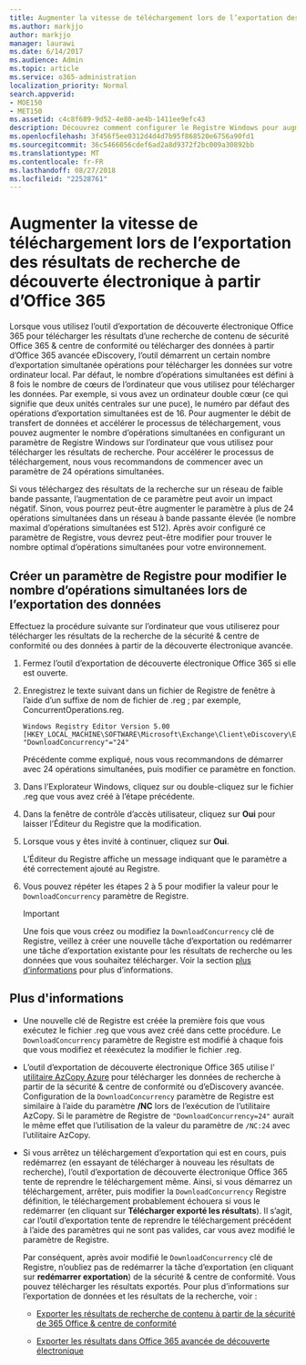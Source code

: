 ```yaml
---
title: Augmenter la vitesse de téléchargement lors de l’exportation des résultats de recherche de découverte électronique à partir d’Office 365
ms.author: markjjo
author: markjjo
manager: laurawi
ms.date: 6/14/2017
ms.audience: Admin
ms.topic: article
ms.service: o365-administration
localization_priority: Normal
search.appverid:
- MOE150
- MET150
ms.assetid: c4c8f689-9d52-4e80-ae4b-1411ee9efc43
description: Découvrez comment configurer le Registre Windows pour augmenter le débit de données lorsque je télécharge des résultats de la recherche et rechercher des données à partir de la sécurité de 365 Office &amp; centre de conformité et Office 365 avancée eDiscovery.
ms.openlocfilehash: 3f456f5ee0312d4d4d7b95f868520e6756a90fd1
ms.sourcegitcommit: 36c5466056cdef6ad2a8d9372f2bc009a30892bb
ms.translationtype: MT
ms.contentlocale: fr-FR
ms.lasthandoff: 08/27/2018
ms.locfileid: "22528761"
---
```

# <a name="increase-the-download-speed-when-exporting-ediscovery-search-results-from-office-365"></a>Augmenter la vitesse de téléchargement lors de l’exportation des résultats de recherche de découverte électronique à partir d’Office 365

Lorsque vous utilisez l’outil d’exportation de découverte électronique Office 365 pour télécharger les résultats d’une recherche de contenu de sécurité Office 365 &amp; centre de conformité ou télécharger des données à partir d’Office 365 avancée eDiscovery, l’outil démarrent un certain nombre d’exportation simultanée opérations pour télécharger les données sur votre ordinateur local. Par défaut, le nombre d’opérations simultanées est défini à 8 fois le nombre de cœurs de l’ordinateur que vous utilisez pour télécharger les données. Par exemple, si vous avez un ordinateur double cœur (ce qui signifie que deux unités centrales sur une puce), le numéro par défaut des opérations d’exportation simultanées est de 16. Pour augmenter le débit de transfert de données et accélérer le processus de téléchargement, vous pouvez augmenter le nombre d’opérations simultanées en configurant un paramètre de Registre Windows sur l’ordinateur que vous utilisez pour télécharger les résultats de recherche. Pour accélérer le processus de téléchargement, nous vous recommandons de commencer avec un paramètre de 24 opérations simultanées.
  
Si vous téléchargez des résultats de la recherche sur un réseau de faible bande passante, l’augmentation de ce paramètre peut avoir un impact négatif. Sinon, vous pourrez peut-être augmenter le paramètre à plus de 24 opérations simultanées dans un réseau à bande passante élevée (le nombre maximal d’opérations simultanées est 512). Après avoir configuré ce paramètre de Registre, vous devrez peut-être modifier pour trouver le nombre optimal d’opérations simultanées pour votre environnement.
  
## <a name="create-a-registry-setting-to-change-the-number-of-concurrent-operations-when-exporting-data"></a>Créer un paramètre de Registre pour modifier le nombre d’opérations simultanées lors de l’exportation des données

Effectuez la procédure suivante sur l’ordinateur que vous utiliserez pour télécharger les résultats de la recherche de la sécurité &amp; centre de conformité ou des données à partir de la découverte électronique avancée.
  
1. Fermez l’outil d’exportation de découverte électronique Office 365 si elle est ouverte. 
    
2. Enregistrez le texte suivant dans un fichier de Registre de fenêtre à l’aide d’un suffixe de nom de fichier de .reg ; par exemple, ConcurrentOperations.reg. 
    
    ```
    Windows Registry Editor Version 5.00
    [HKEY_LOCAL_MACHINE\SOFTWARE\Microsoft\Exchange\Client\eDiscovery\ExportTool]
    "DownloadConcurrency"="24"
    ```

    Précédente comme expliqué, nous vous recommandons de démarrer avec 24 opérations simultanées, puis modifier ce paramètre en fonction.
    
3. Dans l’Explorateur Windows, cliquez sur ou double-cliquez sur le fichier .reg que vous avez créé à l’étape précédente.
    
4. Dans la fenêtre de contrôle d’accès utilisateur, cliquez sur **Oui** pour laisser l’Éditeur du Registre que la modification. 
    
5. Lorsque vous y êtes invité à continuer, cliquez sur **Oui**.
    
    L’Éditeur du Registre affiche un message indiquant que le paramètre a été correctement ajouté au Registre.
    
6. Vous pouvez répéter les étapes 2 à 5 pour modifier la valeur pour le `DownloadConcurrency` paramètre de Registre. 
    
    > [!IMPORTANT]
    > Une fois que vous créez ou modifiez la `DownloadConcurrency` clé de Registre, veillez à créer une nouvelle tâche d’exportation ou redémarrer une tâche d’exportation existante pour les résultats de recherche ou les données que vous souhaitez télécharger. Voir la section [plus d’informations](increase-download-speeds-when-exporting-ediscovery-results.md#moreinfo) pour plus d’informations. 
  
## <a name="more-information"></a>Plus d'informations

- Une nouvelle clé de Registre est créée la première fois que vous exécutez le fichier .reg que vous avez créé dans cette procédure. Le `DownloadConcurrency` paramètre de Registre est modifié à chaque fois que vous modifiez et réexécutez la modifier le fichier .reg. 
    
- L’outil d’exportation de découverte électronique Office 365 utilise l' [utilitaire AzCopy Azure](https://go.microsoft.com/fwlink/?linkid=849949) pour télécharger les données de recherche à partir de la sécurité &amp; centre de conformité ou d’eDiscovery avancée. Configuration de la `DownloadConcurrency` paramètre de Registre est similaire à l’aide du paramètre **/NC** lors de l’exécution de l’utilitaire AzCopy. Si le paramètre de Registre de `"DownloadConcurrency=24"` aurait le même effet que l’utilisation de la valeur du paramètre de `/NC:24` avec l’utilitaire AzCopy. 
    
- Si vous arrêtez un téléchargement d’exportation qui est en cours, puis redémarrez (en essayant de télécharger à nouveau les résultats de recherche), l’outil d’exportation de découverte électronique Office 365 tente de reprendre le téléchargement même. Ainsi, si vous démarrez un téléchargement, arrêter, puis modifier la `DownloadConcurrency` Registre définition, le téléchargement probablement échouera si vous le redémarrer (en cliquant sur **Télécharger exporté les résultats**). Il s’agit, car l’outil d’exportation tente de reprendre le téléchargement précédent à l’aide des paramètres qui ne sont pas valides, car vous avez modifié le paramètre de Registre.
    
    Par conséquent, après avoir modifié le `DownloadConcurrency` clé de Registre, n’oubliez pas de redémarrer la tâche d’exportation (en cliquant sur **redémarrer exportation**) de la sécurité &amp; centre de conformité. Vous pouvez télécharger les résultats exportés. Pour plus d’informations sur l’exportation de données et les résultats de la recherche, voir :
    
  - [Exporter les résultats de recherche de contenu à partir de la sécurité de 365 Office &amp; centre de conformité](export-search-results.md)
    
  - [Exporter les résultats dans Office 365 avancée de découverte électronique](export-results-in-advanced-ediscovery.md)
    
